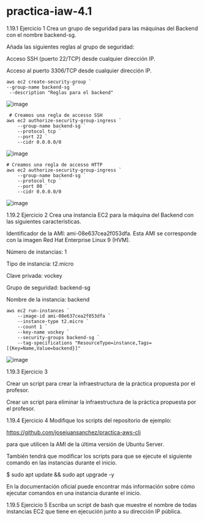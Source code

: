 # practica-iaw-4.1

1.19.1 Ejercicio 1
Crea un grupo de seguridad para las máquinas del Backend con el nombre backend-sg.

Añada las siguientes reglas al grupo de seguridad:

Acceso SSH (puerto 22/TCP) desde cualquier dirección IP.

Acceso al puerto 3306/TCP desde cualquier dirección IP.

````
aws ec2 create-security-group `
--group-name backend-sg `
 --description "Reglas para el backend"
````
![image](https://github.com/user-attachments/assets/2c0b2764-4870-4862-83d1-e41efbf145e4)


````
 # Creamos una regla de accesso SSH
aws ec2 authorize-security-group-ingress `
    --group-name backend-sg `
    --protocol tcp `
    --port 22 `
    --cidr 0.0.0.0/0
````
![image](https://github.com/user-attachments/assets/541748b6-2a90-458c-93ff-c6c79ecd54eb)

````
# Creamos una regla de accesso HTTP
aws ec2 authorize-security-group-ingress `
    --group-name backend-sg `
    --protocol tcp `
    --port 80 `
    --cidr 0.0.0.0/0
 ````
![image](https://github.com/user-attachments/assets/8473fc3d-9895-4998-9f6a-ef251716165a)




1.19.2 Ejercicio 2
Crea una instancia EC2 para la máquina del Backend con las siguientes características.

Identificador de la AMI: ami-08e637cea2f053dfa. Esta AMI se corresponde con la imagen Red Hat Enterprise Linux 9 (HVM).

Número de instancias: 1

Tipo de instancia: t2.micro

Clave privada: vockey

Grupo de seguridad: backend-sg

Nombre de la instancia: backend

````
aws ec2 run-instances `
    --image-id ami-08e637cea2f053dfa `
    --instance-type t2.micro `
    --count 1 `
    --key-name vockey `
    --security-groups backend-sg `
    --tag-specifications "ResourceType=instance,Tags=[{Key=Name,Value=backend}]"
````

![image](https://github.com/user-attachments/assets/e0df0bf1-39cd-41b4-8d3e-9a1aafd74443)


1.19.3 Ejercicio 3

Crear un script para crear la infraestructura de la práctica propuesta por el profesor.

Crear un script para eliminar la infraestructura de la práctica propuesta por el profesor.



1.19.4 Ejercicio 4
Modifique los scripts del repositorio de ejemplo:

https://github.com/josejuansanchez/practica-aws-cli

para que utilicen la AMI de la última versión de Ubuntu Server.

También tendrá que modificar los scripts para que se ejecute el siguiente comando en las instancias durante el inicio.

$ sudo apt update && sudo apt upgrade -y

En la documentación oficial puede encontrar más información sobre cómo ejecutar comandos en una instancia durante el inicio.

1.19.5 Ejercicio 5
Escriba un script de bash que muestre el nombre de todas instancias EC2 que tiene en ejecución junto a su dirección IP pública.

